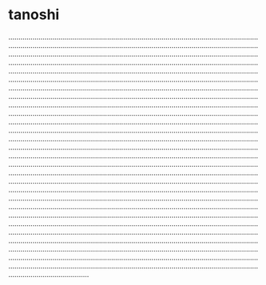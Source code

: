 # tanoshi
........................................................................................................................................................................................................................................................................................................................................................................................................................................................................................................................................................................................................................................................................................................................................................................................................................................................................................................................................................................................................................................................................................................................................................................................................................................................................................................................................................................................................................................................................................................................................................................................................................................................................................................................................................................................................................................................................................................................................................................................................................................................................................................................................................................................................................................................................................................................................................................................................................................................................................................................................................................................................................................................................................................................................................................................................................................................................................................................................................................................................................................................................................................................................................................................................................................................................................................................................................................................................................................................................................................................................................................................................................................................